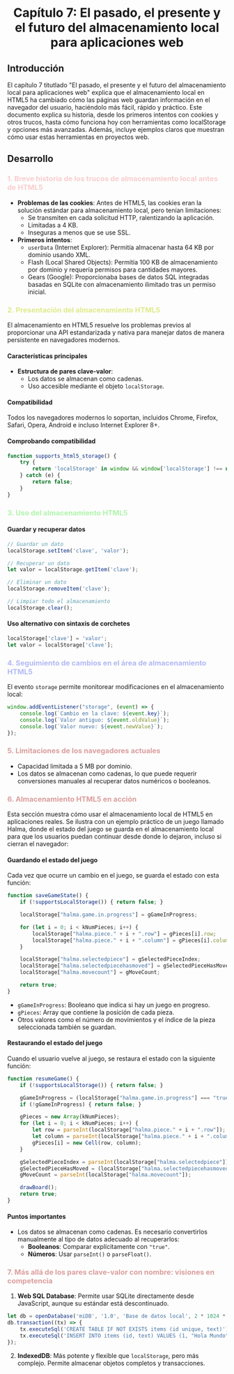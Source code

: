 
<center> <h1>Capítulo 7: El pasado, el presente y el futuro del almacenamiento local para aplicaciones web</h1></center>

## Introducción
El capítulo 7 titutlado "El pasado, el presente y el futuro del almacenamiento local para aplicaciones web" explica que el almacenamiento local en HTML5 ha cambiado cómo las páginas web guardan información en el navegador del usuario, haciéndolo más fácil, rápido y práctico. Este documento explica su historia, desde los primeros intentos con cookies y otros trucos, hasta cómo funciona hoy con herramientas como localStorage y opciones más avanzadas. Además, incluye ejemplos claros que muestran cómo usar estas herramientas en proyectos web.

## Desarrollo

<h3 style="color:#facdcd">1. Breve historia de los trucos de almacenamiento local antes de HTML5</h3>

- **Problemas de las cookies**: Antes de HTML5, las cookies eran la solución estándar para almacenamiento local, pero tenían limitaciones:
  - Se transmiten en cada solicitud HTTP, ralentizando la aplicación.
  - Limitadas a 4 KB.
  - Inseguras a menos que se use SSL.
- **Primeros intentos**:
  - `userData` (Internet Explorer): Permitía almacenar hasta 64 KB por dominio usando XML.
  - Flash (Local Shared Objects): Permitía 100 KB de almacenamiento por dominio y requería permisos para cantidades mayores.
  - Gears (Google): Proporcionaba bases de datos SQL integradas basadas en SQLite con almacenamiento ilimitado tras un permiso inicial.

<h3 style="color:#deeb8a">2. Presentación del almacenamiento HTML5</h3>

El almacenamiento en HTML5 resuelve los problemas previos al proporcionar una API estandarizada y nativa para manejar datos de manera persistente en navegadores modernos.

#### Características principales
- **Estructura de pares clave-valor**:
  - Los datos se almacenan como cadenas.
  - Uso accesible mediante el objeto `localStorage`.
#### Compatibilidad
Todos los navegadores modernos lo soportan, incluidos Chrome, Firefox, Safari, Opera, Android e incluso Internet Explorer 8+.

#### Comprobando compatibilidad

```javascript
function supports_html5_storage() {
    try {
        return 'localStorage' in window && window['localStorage'] !== null;
    } catch (e) {
        return false;
    }
}
```

<h3 style="color:#b0f5ab">3. Uso del almacenamiento HTML5</h3>

#### Guardar y recuperar datos
```javascript
// Guardar un dato
localStorage.setItem('clave', 'valor');

// Recuperar un dato
let valor = localStorage.getItem('clave');

// Eliminar un dato
localStorage.removeItem('clave');

// Limpiar todo el almacenamiento
localStorage.clear();
```

#### Uso alternativo con sintaxis de corchetes
```javascript
localStorage['clave'] = 'valor';
let valor = localStorage['clave'];
```

<h3 style="color:#b3b9f5">4. Seguimiento de cambios en el área de almacenamiento HTML5</h3>

El evento `storage` permite monitorear modificaciones en el almacenamiento local:
```javascript
window.addEventListener("storage", (event) => {
    console.log(`Cambio en la clave: ${event.key}`);
    console.log(`Valor antiguo: ${event.oldValue}`);
    console.log(`Valor nuevo: ${event.newValue}`);
});
```

<h3 style="color:#db9e9e">5. Limitaciones de los navegadores actuales</h3>

- Capacidad limitada a 5 MB por dominio.
- Los datos se almacenan como cadenas, lo que puede requerir conversiones manuales al recuperar datos numéricos o booleanos.


<h3 style="color:#db9e9e">6. Almacenamiento HTML5 en acción</h3>
Esta sección muestra cómo usar el almacenamiento local de HTML5 en aplicaciones reales. Se ilustra con un ejemplo práctico de un juego llamado Halma, donde el estado del juego se guarda en el almacenamiento local para que los usuarios puedan continuar desde donde lo dejaron, incluso si cierran el navegador:

#### Guardando el estado del juego
Cada vez que ocurre un cambio en el juego, se guarda el estado con esta función:
```javascript
function saveGameState() {
    if (!supportsLocalStorage()) { return false; }

    localStorage["halma.game.in.progress"] = gGameInProgress;

    for (let i = 0; i < kNumPieces; i++) {
        localStorage["halma.piece." + i + ".row"] = gPieces[i].row;
        localStorage["halma.piece." + i + ".column"] = gPieces[i].column;
    }

    localStorage["halma.selectedpiece"] = gSelectedPieceIndex;
    localStorage["halma.selectedpiecehasmoved"] = gSelectedPieceHasMoved;
    localStorage["halma.movecount"] = gMoveCount;

    return true;
}
```
- `gGameInProgress`: Booleano que indica si hay un juego en progreso.
- `gPieces`: Array que contiene la posición de cada pieza.
- Otros valores como el número de movimientos y el índice de la pieza seleccionada también se guardan.

#### Restaurando el estado del juego
Cuando el usuario vuelve al juego, se restaura el estado con la siguiente función:

```javascript
function resumeGame() {
    if (!supportsLocalStorage()) { return false; }

    gGameInProgress = (localStorage["halma.game.in.progress"] === "true");
    if (!gGameInProgress) { return false; }

    gPieces = new Array(kNumPieces);
    for (let i = 0; i < kNumPieces; i++) {
        let row = parseInt(localStorage["halma.piece." + i + ".row"]);
        let column = parseInt(localStorage["halma.piece." + i + ".column"]);
        gPieces[i] = new Cell(row, column);
    }

    gSelectedPieceIndex = parseInt(localStorage["halma.selectedpiece"]);
    gSelectedPieceHasMoved = (localStorage["halma.selectedpiecehasmoved"] === "true");
    gMoveCount = parseInt(localStorage["halma.movecount"]);

    drawBoard();
    return true;
}
```
#### Puntos importantes
- Los datos se almacenan como cadenas. Es necesario convertirlos manualmente al tipo de datos adecuado al recuperarlos:
  - **Booleanos**: Comparar explícitamente con `"true"`.
  - **Números**: Usar `parseInt()` o `parseFloat()`.

<h3 style="color:#db9e9e">7. Más allá de los pares clave-valor con nombre: visiones en competencia</h3>

1. **Web SQL Database**: Permite usar SQLite directamente desde JavaScript, aunque su estándar está descontinuado.
```javascript
let db = openDatabase('miDB', '1.0', 'Base de datos local', 2 * 1024 * 1024);
db.transaction((tx) => {
    tx.executeSql('CREATE TABLE IF NOT EXISTS items (id unique, text)');
    tx.executeSql('INSERT INTO items (id, text) VALUES (1, "Hola Mundo")');
});
```
2. **IndexedDB**: Más potente y flexible que `localStorage`, pero más complejo. Permite almacenar objetos completos y transacciones.
